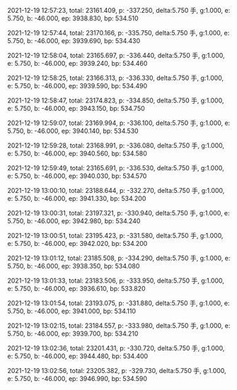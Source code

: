 2021-12-19 12:57:23, total: 23161.409, p: -337.250, delta:5.750 手, g:1.000, e: 5.750, b: -46.000, ep: 3938.830, bp: 534.510

2021-12-19 12:57:44, total: 23170.166, p: -335.750, delta:5.750 手, g:1.000, e: 5.750, b: -46.000, ep: 3939.690, bp: 534.430

2021-12-19 12:58:04, total: 23165.697, p: -336.440, delta:5.750 手, g:1.000, e: 5.750, b: -46.000, ep: 3939.240, bp: 534.460

2021-12-19 12:58:25, total: 23166.313, p: -336.330, delta:5.750 手, g:1.000, e: 5.750, b: -46.000, ep: 3939.590, bp: 534.490

2021-12-19 12:58:47, total: 23174.823, p: -334.850, delta:5.750 手, g:1.000, e: 5.750, b: -46.000, ep: 3943.150, bp: 534.750

2021-12-19 12:59:07, total: 23169.994, p: -336.100, delta:5.750 手, g:1.000, e: 5.750, b: -46.000, ep: 3940.140, bp: 534.530

2021-12-19 12:59:28, total: 23168.991, p: -336.080, delta:5.750 手, g:1.000, e: 5.750, b: -46.000, ep: 3940.560, bp: 534.580

2021-12-19 12:59:49, total: 23165.691, p: -336.530, delta:5.750 手, g:1.000, e: 5.750, b: -46.000, ep: 3940.030, bp: 534.570

2021-12-19 13:00:10, total: 23188.644, p: -332.270, delta:5.750 手, g:1.000, e: 5.750, b: -46.000, ep: 3941.330, bp: 534.200

2021-12-19 13:00:31, total: 23197.321, p: -330.940, delta:5.750 手, g:1.000, e: 5.750, b: -46.000, ep: 3942.980, bp: 534.240

2021-12-19 13:00:51, total: 23195.423, p: -331.580, delta:5.750 手, g:1.000, e: 5.750, b: -46.000, ep: 3942.020, bp: 534.200

2021-12-19 13:01:12, total: 23185.508, p: -334.290, delta:5.750 手, g:1.000, e: 5.750, b: -46.000, ep: 3938.350, bp: 534.080

2021-12-19 13:01:33, total: 23183.506, p: -333.950, delta:5.750 手, g:1.000, e: 5.750, b: -46.000, ep: 3936.610, bp: 533.820

2021-12-19 13:01:54, total: 23193.075, p: -331.880, delta:5.750 手, g:1.000, e: 5.750, b: -46.000, ep: 3941.000, bp: 534.110

2021-12-19 13:02:15, total: 23184.557, p: -333.980, delta:5.750 手, g:1.000, e: 5.750, b: -46.000, ep: 3939.700, bp: 534.210

2021-12-19 13:02:36, total: 23201.431, p: -330.720, delta:5.750 手, g:1.000, e: 5.750, b: -46.000, ep: 3944.480, bp: 534.400

2021-12-19 13:02:56, total: 23205.382, p: -329.730, delta:5.750 手, g:1.000, e: 5.750, b: -46.000, ep: 3946.990, bp: 534.590